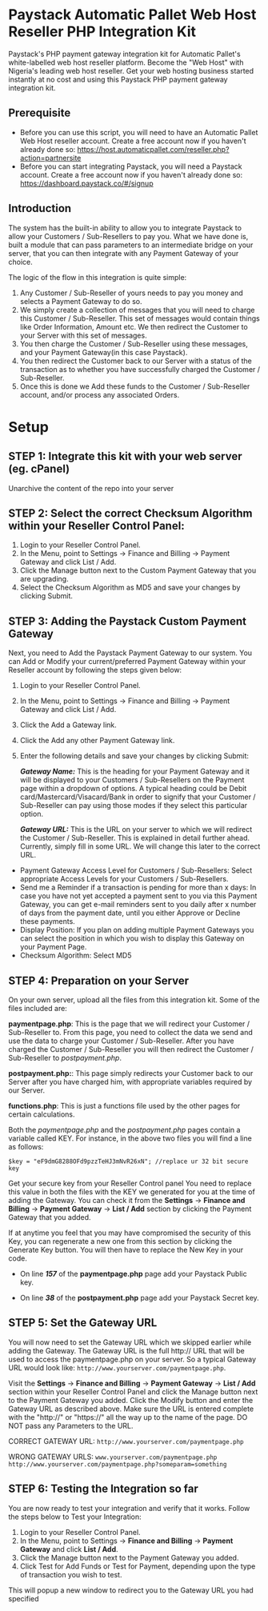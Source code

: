 # Paystack Automatic Pallet Web Host Reseller PHP Integration Kit
Paystack's PHP payment gateway integration kit for Automatic Pallet's white-labelled web host reseller platform. Become the "Web Host" with Nigeria's leading web host reseller. Get your web hosting business started instantly at no cost and using this Paystack PHP payment gateway integration kit.

## Prerequisite
- Before you can use this script, you will need to have an Automatic Pallet Web Host reseller account. Create a free account now if you haven't already done so: https://host.automaticpallet.com/reseller.php?action=partnersite
- Before you can start integrating Paystack, you will need a Paystack account. Create a free account now if you haven't already done so: https://dashboard.paystack.co/#/signup

## Introduction

The system has the built-in ability to allow you to integrate Paystack to allow your Customers / Sub-Resellers to pay you. What we have done is, built a module that can pass parameters to an intermediate bridge on your server, that you can then integrate with any Payment Gateway of your choice.

The logic of the flow in this integration is quite simple:
1. Any Customer / Sub-Reseller of yours needs to pay you money and selects a Payment Gateway to do so.
2. We simply create a collection of messages that you will need to charge this Customer / Sub-Reseller. This set of messages would contain things like Order Information, Amount etc. We then redirect the Customer to your Server with this set of messages.
3. You then charge the Customer / Sub-Reseller using these messages, and your Payment Gateway(in this case Paystack).
4. You then redirect the Customer back to our Server with a status of the transaction as to whether you have successfully charged the Customer / Sub-Reseller.
5. Once this is done we Add these funds to the Customer / Sub-Reseller account, and/or process any associated Orders.

# Setup

## STEP 1: Integrate this kit with your web server (eg. cPanel)
Unarchive the content of the repo into your server

## STEP 2: Select the correct Checksum Algorithm within your Reseller Control Panel:
1. Login to your Reseller Control Panel.
2. In the Menu, point to Settings -> Finance and Billing -> Payment Gateway and click List / Add.
3. Click the Manage button next to the Custom Payment Gateway that you are upgrading.
4. Select the Checksum Algorithm as MD5 and save your changes by clicking Submit.

## STEP 3: Adding the Paystack Custom Payment Gateway
Next, you need to Add the Paystack Payment Gateway to our system.
You can Add or Modify your current/preferred Payment Gateway within your Reseller account by following the steps given below:
1. Login to your Reseller Control Panel.
2. In the Menu, point to Settings -> Finance and Billing -> Payment Gateway and click List / Add.
3. Click the Add a Gateway link.
4. Click the Add any other Payment Gateway link.
5. Enter the following details and save your changes by clicking Submit:

   **_Gateway Name:_** This is the heading for your Payment Gateway and it will be displayed to your Customers / Sub-Resellers on the Payment page within a dropdown of options. A typical heading could be Debit card/Mastercard/Visacard/Bank in order to signify that your Customer / Sub-Reseller can pay using those modes if they select this particular option.

   **_Gateway URL:_** This is the URL on your server to which we will redirect the Customer / Sub-Reseller. This is explained in detail further ahead. Currently, simply fill in some URL. We will change this later to the correct URL.
- Payment Gateway Access Level for Customers / Sub-Resellers: Select appropriate Access Levels for your Customers / Sub-Resellers.
- Send me a Reminder if a transaction is pending for more than x days: In case you have not yet accepted a payment sent to you via this Payment Gateway, you can get e-mail reminders sent to you daily after x number of days from the payment date, until you either Approve or Decline these payments.
- Display Position: If you plan on adding multiple Payment Gateways you can select the position in which you wish to display this Gateway on your Payment Page.
- Checksum Algorithm: Select MD5

## STEP 4: Preparation on your Server
On your own server, upload all the files from this integration kit. Some of the files included are:

**paymentpage.php**: This is the page that we will redirect your Customer / Sub-Reseller to. From this page, you need to collect the data we send and use the data to charge your Customer / Sub-Reseller. After you have charged the Customer / Sub-Reseller you will then redirect the Customer / Sub-Reseller to *postpayment.php*.

**postpayment.php:**: This page simply redirects your Customer back to our Server after you have charged him, with appropriate variables required by our Server.

**functions.php**: This is just a functions file used by the other pages for certain calculations.

Both the *paymentpage.php* and the *postpayment.php* pages contain a variable called KEY. For instance, in the above two files you will find a line as follows:

`$key = "eF9dmG8288OFd9pzzTeHJ3mNvR26xN"; //replace ur 32 bit secure key`

Get your secure key from your Reseller Control panel
You need to replace this value in both the files with the KEY we generated for you at the time of adding the Gateway. You can check it from the **Settings** -> **Finance and Billing** -> **Payment Gateway** -> **List / Add** section by clicking the Payment Gateway that you added.

If at anytime you feel that you may have compromised the security of this Key, you can regenerate a new one from this section by clicking the Generate Key button. You will then have to replace the New Key in your code.

- On line ***157*** of the **paymentpage.php** page add your Paystack Public key.

- On line ***38*** of the **postpayment.php** page add your Paystack Secret key.

## STEP 5: Set the Gateway URL
You will now need to set the Gateway URL which we skipped earlier while adding the Gateway. The Gateway URL is the full http:// URL that will be used to access the paymentpage.php on your server. So a typical Gateway URL would look like: `http://www.yourserver.com/paymentpage.php`.

Visit the **Settings** -> **Finance and Billing** -> **Payment Gateway** -> **List / Add** section within your Reseller Control Panel and click the Manage button next to the Payment Gateway you added. Click the Modify button and enter the Gateway URL as described above. Make sure the URL is entered complete with the "http://" or "https://" all the way up to the name of the page. DO NOT pass any Parameters to the URL.

CORRECT GATEWAY URL: `http://www.yourserver.com/paymentpage.php`

WRONG GATEWAY URLS: `www.yourserver.com/paymentpage.php`
`http://www.yourserver.com/paymentpage.php?someparam=something`

## STEP 6: Testing the Integration so far
You are now ready to test your integration and verify that it works. Follow the steps below to Test your Integration:
1. Login to your Reseller Control Panel.
2. In the Menu, point to Settings -> **Finance and Billing** -> **Payment Gateway** and click **List / Add**.
3. Click the Manage button next to the Payment Gateway you added.
4. Click Test for Add Funds or Test for Payment, depending upon the type of transaction you wish to test.

This will popup a new window to redirect you to the Gateway URL you had specified

